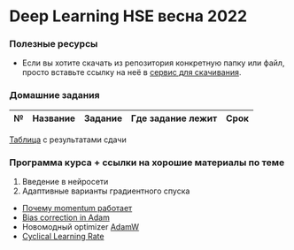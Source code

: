 #  Deep Learning HSE весна 2022


### Полезные ресурсы
* Если вы хотите скачать из репозитория конкретную папку или файл, просто вставьте ссылку на неё в [сервис для скачивания](https://minhaskamal.github.io/DownGit/#/home?url=). 

### Домашние задания
| №      | Название        | Задание                                  | Где задание лежит  | Срок     |
| :---:  |:-------------:  | :--------------------------------------  | :----------------: | :------: |


[Таблица](https://docs.google.com/spreadsheets/d/1jjvWV7kHw88akCuMFbbAcNsnrUdGH530hUTAhhm182w/edit#gid=0) с результатами сдачи

### Программа курса + ссылки на хорошие материалы по теме
01. Введение в нейросети
02. Адаптивные варианты градиентного спуска
   - [Почему momentum работает](https://distill.pub/2017/momentum/)
   - [Bias correction in Adam](https://www.youtube.com/watch?v=-0ZMU-gnm2g)
   - Новомодный optimizer [AdamW](https://arxiv.org/pdf/1711.05101.pdf)
   - [Cyclical Learning Rate](https://medium.com/swlh/cyclical-learning-rates-the-ultimate-guide-for-setting-learning-rates-for-neural-networks-3104e906f0ae)
